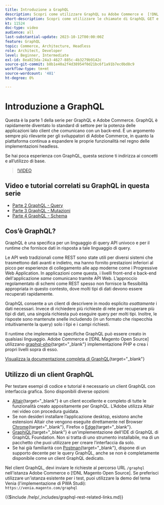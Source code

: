 ```yaml
---
title: Introduzione a GraphQL
description: Scopri come utilizzare GraphQL su Adobe Commerce e  [!DNL Magento Open Source]. Utilizza le chiamate di GraphQL GET e POST per Adobe Commerce e  [!DNL Magento Open Source].
short-description: Scopri come utilizzare le chiamate di GraphQL GET e POST per Adobe Commerce e  [!DNL Magento Open Source].
kt: 11524
doc-type: video
audience: all
last-substantial-update: 2023-10-12T00:00:00Z
feature: GraphQL
topic: Commerce, Architecture, Headless
role: Architect, Developer
level: Beginner, Intermediate
exl-id: 8ea823da-24a3-4627-885c-4b3279b9142c
source-git-commit: b8b1e40a2f4d38954f0d21bc6f1a91b7ec0bd8c9
workflow-type: tm+mt
source-wordcount: '481'
ht-degree: 0%

---
```


# Introduzione a GraphQL

Questa è la parte 1 della serie per GraphQL e Adobe Commerce. GraphQL è rapidamente diventato lo standard di settore per la potenza delle applicazioni lato client che comunicano con un back-end. È un argomento sempre più rilevante per gli sviluppatori di Adobe Commerce, in quanto la piattaforma continua a espandere le proprie funzionalità nel regno delle implementazioni headless.

Se hai poca esperienza con GraphQL, questa sezione ti indirizza ai concetti e all’utilizzo di base.

>[!VIDEO](https://video.tv.adobe.com/v/3443949?learn=on&captions=ita)

## Video e tutorial correlati su GraphQL in questa serie

* [Parte 2 GraphQL - Query](../graphql-rest/graphql-queries.md)
* [Parte 3 GraphQL - Mutazioni](../graphql-rest/graphql-mutations.md)
* [Parte 4 GraphQL - Schema](../graphql-rest/graphql-schema.md)

## Cos’è GraphQL?

GraphQL è una specifica per un linguaggio di query API univoco e per il runtime che fornisce dati in risposta a tale linguaggio di query.

Le API web tradizionali come REST sono state utili per diversi sistemi che trasmettono dati avanti e indietro, ma hanno fornito prestazioni inferiori al picco per esperienze di collegamento alle app moderne come i Progressive Web Application. In applicazioni come questa, i livelli front-end e back-end dell&#39;applicazione _same_ comunicano tramite API Web. L’approccio regolamentato di schemi come REST spesso non fornisce la flessibilità appropriata in questo contesto, dove molti tipi di dati devono essere recuperati rapidamente.

GraphQL consente a un client di descrivere in modo esplicito _esattamente_ i dati necessari. Invece di richiedere più richieste di rete per recuperare più tipi di dati, una singola richiesta può eseguire query per molti tipi. Inoltre, le risposte sono mantenute snelle includendo (in un formato che rispecchia intuitivamente la query) solo i tipi e i campi richiesti.

Il runtime che implementa le specifiche GraphQL può essere creato in qualsiasi linguaggio. Adobe Commerce e [!DNL Magento Open Source] utilizzano
[graphql-php](https://webonyx.github.io/graphql-php/){target="_blank"} implementazione PHP e crea i propri livelli sopra di esso.

[Visualizza la documentazione completa di GraphQL](https://graphql.org/learn){target="_blank"}

## Utilizzo di un client GraphQL

Per testare esempi di codice e tutorial è necessario un client GraphQL con interfaccia grafica. Sono disponibili diverse opzioni:

* [Altair](https://altairgraphql.dev/){target="_blank"} è un client eccellente e completo di tutte le funzionalità creato appositamente per GraphQL. L’Adobe utilizza Altair nei video con procedura guidata.
* Se non desideri installare l’applicazione desktop, esistono anche estensioni Altair che vengono eseguite direttamente nel
  Browser [Chrome](https://chromewebstore.google.com/detail/altair-graphql-client/flnheeellpciglgpaodhkhmapeljopja){target="_blank"}, Firefox o [Edge](https://microsoftedge.microsoft.com/addons/detail/altair-graphql-client/kpggioiimijgcalmnfnalgglgooonopa){target="_blank"}.
* [GraphiQL](https://github.com/graphql/graphiql/tree/main/packages/graphiql){target="_blank"} è un&#39;implementazione dell&#39;IDE di GraphQL di GraphQL Foundation. Non si tratta di uno strumento installabile, ma di un pacchetto che puoi utilizzare per creare l’interfaccia da solo.
* Se hai già familiarità con [Postman](https://www.postman.com/){target="_blank"}, dispone di un supporto decente per le query GraphQL, anche se non è completamente disponibile come un client GraphQL dedicato.

Nel client GraphQL, devi inviare le richieste al percorso URL `/graphql` nell&#39;istanza Adobe Commerce o [!DNL Magento Open Source]. Se preferisci utilizzare un&#39;istanza esistente per i test, puoi utilizzare la demo del tema Venia (l&#39;implementazione di PWA Studi): `https://venia.magento.com/graphql`

{{$include /help/_includes/graphql-rest-related-links.md}}
